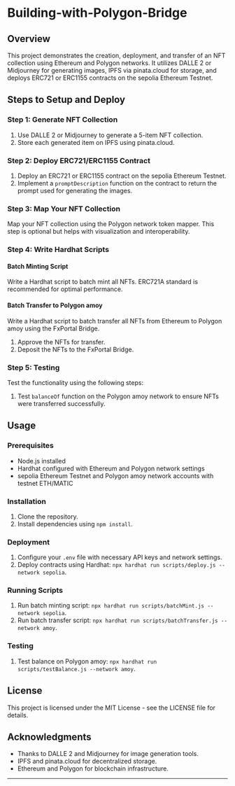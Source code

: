 # Building-with-Polygon-Bridge

## Overview

This project demonstrates the creation, deployment, and transfer of an NFT collection using Ethereum and Polygon networks. It utilizes DALLE 2 or Midjourney for generating images, IPFS via pinata.cloud for storage, and deploys ERC721 or ERC1155 contracts on the sepolia Ethereum Testnet.

## Steps to Setup and Deploy

### Step 1: Generate NFT Collection

1. Use DALLE 2 or Midjourney to generate a 5-item NFT collection.
2. Store each generated item on IPFS using pinata.cloud.

### Step 2: Deploy ERC721/ERC1155 Contract

1. Deploy an ERC721 or ERC1155 contract on the sepolia Ethereum Testnet.
2. Implement a `promptDescription` function on the contract to return the prompt used for generating the images.

### Step 3: Map Your NFT Collection

Map your NFT collection using the Polygon network token mapper. This step is optional but helps with visualization and interoperability.

### Step 4: Write Hardhat Scripts

#### Batch Minting Script

Write a Hardhat script to batch mint all NFTs. ERC721A standard is recommended for optimal performance.

#### Batch Transfer to Polygon amoy

Write a Hardhat script to batch transfer all NFTs from Ethereum to Polygon amoy using the FxPortal Bridge.

1. Approve the NFTs for transfer.
2. Deposit the NFTs to the FxPortal Bridge.

### Step 5: Testing

Test the functionality using the following steps:

1. Test `balanceOf` function on the Polygon amoy network to ensure NFTs were transferred successfully.

## Usage

### Prerequisites

- Node.js installed
- Hardhat configured with Ethereum and Polygon network settings
- sepolia Ethereum Testnet and Polygon amoy network accounts with testnet ETH/MATIC

### Installation

1. Clone the repository.
2. Install dependencies using `npm install`.

### Deployment

1. Configure your `.env` file with necessary API keys and network settings.
2. Deploy contracts using Hardhat: `npx hardhat run scripts/deploy.js --network sepolia`.

### Running Scripts

1. Run batch minting script: `npx hardhat run scripts/batchMint.js --network sepolia`.
2. Run batch transfer script: `npx hardhat run scripts/batchTransfer.js --network amoy`.

### Testing

1. Test balance on Polygon amoy: `npx hardhat run scripts/testBalance.js --network amoy`.

## License

This project is licensed under the MIT License - see the LICENSE file for details.

## Acknowledgments

- Thanks to DALLE 2 and Midjourney for image generation tools.
- IPFS and pinata.cloud for decentralized storage.
- Ethereum and Polygon for blockchain infrastructure.

---
